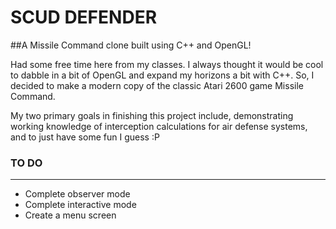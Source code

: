 # SCUD DEFENDER
##A Missile Command clone built using C++ and OpenGL!

Had some free time here from my classes. I always thought it would be cool to
dabble in a bit of OpenGL and expand my horizons a bit with C++. So, I decided
to make a modern copy of the classic Atari 2600 game Missile Command. 

My two primary goals in finishing this project include, demonstrating working 
knowledge of interception calculations for air defense systems, and to just
have some fun I guess :P

### TO DO
____________________________
* Complete observer mode
* Complete interactive mode
* Create a menu screen
